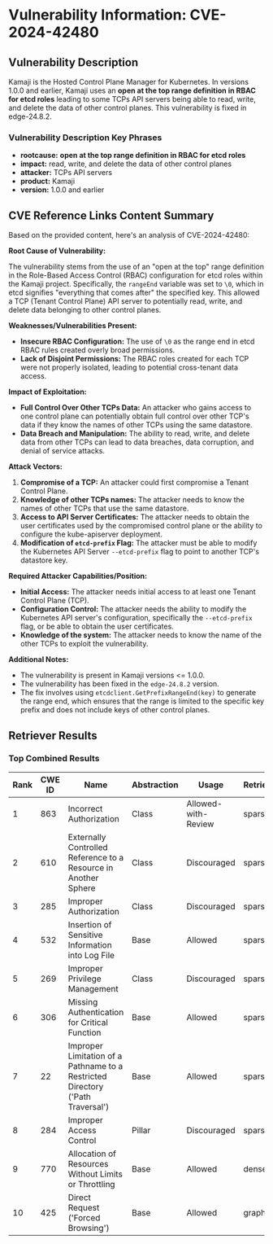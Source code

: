# Vulnerability Information: CVE-2024-42480

## Vulnerability Description
Kamaji is the Hosted Control Plane Manager for Kubernetes. In versions 1.0.0 and earlier, Kamaji uses an **open at the top range definition in RBAC for etcd roles** leading to some TCPs API servers being able to read, write, and delete the data of other control planes. This vulnerability is fixed in edge-24.8.2.

### Vulnerability Description Key Phrases
- **rootcause:** **open at the top range definition in RBAC for etcd roles**
- **impact:** read, write, and delete the data of other control planes
- **attacker:** TCPs API servers
- **product:** Kamaji
- **version:** 1.0.0 and earlier

## CVE Reference Links Content Summary
Based on the provided content, here's an analysis of CVE-2024-42480:

**Root Cause of Vulnerability:**

The vulnerability stems from the use of an "open at the top" range definition in the Role-Based Access Control (RBAC) configuration for etcd roles within the Kamaji project. Specifically, the `rangeEnd` variable was set to `\0`, which in etcd signifies "everything that comes after" the specified key. This allowed a TCP (Tenant Control Plane) API server to potentially read, write, and delete data belonging to other control planes.

**Weaknesses/Vulnerabilities Present:**

-   **Insecure RBAC Configuration:** The use of `\0` as the range end in etcd RBAC rules created overly broad permissions.
-   **Lack of Disjoint Permissions:** The RBAC roles created for each TCP were not properly isolated, leading to potential cross-tenant data access.

**Impact of Exploitation:**

-   **Full Control Over Other TCPs Data:** An attacker who gains access to one control plane can potentially obtain full control over other TCP's data if they know the names of other TCPs using the same datastore.
-   **Data Breach and Manipulation:** The ability to read, write, and delete data from other TCPs can lead to data breaches, data corruption, and denial of service attacks.

**Attack Vectors:**

1.  **Compromise of a TCP:** An attacker could first compromise a Tenant Control Plane.
2.  **Knowledge of other TCPs names:**  The attacker needs to know the names of other TCPs that use the same datastore.
3.  **Access to API Server Certificates:** The attacker needs to obtain the user certificates used by the compromised control plane or the ability to configure the kube-apiserver deployment.
4.  **Modification of `etcd-prefix` Flag:** The attacker must be able to modify the Kubernetes API Server `--etcd-prefix` flag to point to another TCP's datastore key.

**Required Attacker Capabilities/Position:**

-   **Initial Access:** The attacker needs initial access to at least one Tenant Control Plane (TCP).
-   **Configuration Control:** The attacker needs the ability to modify the Kubernetes API server's configuration, specifically the `--etcd-prefix` flag, or be able to obtain the user certificates.
-   **Knowledge of the system:**  The attacker needs to know the name of the other TCPs to exploit the vulnerability.

**Additional Notes:**

- The vulnerability is present in Kamaji versions <= 1.0.0.
- The vulnerability has been fixed in the `edge-24.8.2` version.
- The fix involves using `etcdclient.GetPrefixRangeEnd(key)` to generate the range end, which ensures that the range is limited to the specific key prefix and does not include keys of other control planes.

## Retriever Results

### Top Combined Results

| Rank | CWE ID | Name | Abstraction | Usage  | Retrievers | Individual Scores |
|------|--------|------|-------------|-------|------------|-------------------|
| 1 | 863 | Incorrect Authorization | Class | Allowed-with-Review | sparse | 0.345 |
| 2 | 610 | Externally Controlled Reference to a Resource in Another Sphere | Class | Discouraged | sparse | 0.337 |
| 3 | 285 | Improper Authorization | Class | Discouraged | sparse | 0.329 |
| 4 | 532 | Insertion of Sensitive Information into Log File | Base | Allowed | sparse | 0.328 |
| 5 | 269 | Improper Privilege Management | Class | Discouraged | sparse | 0.327 |
| 6 | 306 | Missing Authentication for Critical Function | Base | Allowed | sparse | 0.321 |
| 7 | 22 | Improper Limitation of a Pathname to a Restricted Directory ('Path Traversal') | Base | Allowed | sparse | 0.320 |
| 8 | 284 | Improper Access Control | Pillar | Discouraged | sparse | 0.320 |
| 9 | 770 | Allocation of Resources Without Limits or Throttling | Base | Allowed | dense | 0.448 |
| 10 | 425 | Direct Request ('Forced Browsing') | Base | Allowed | graph | 0.002 |

